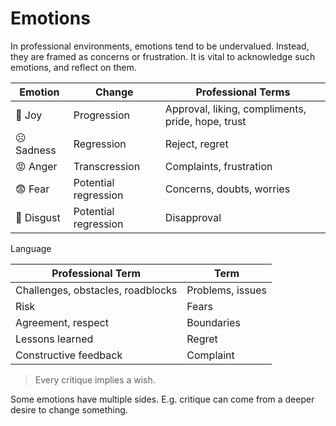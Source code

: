 # Emotions

In professional environments, emotions tend to be undervalued. Instead, they are framed as concerns or frustration. It is vital to acknowledge such emotions, and reflect on them.



| Emotion   | Change               | Professional Terms                                |
| --------- | -------------------- | ------------------------------------------------- |
| 🙂 Joy     | Progression          | Approval, liking, compliments, pride, hope, trust |
| ☹️ Sadness | Regression           | Reject, regret                                    |
| 😡 Anger   | Transcression        | Complaints, frustration                           |
| 😨 Fear    | Potential regression | Concerns, doubts, worries                         |
| 🤢 Disgust | Potential regression | Disapproval                                       |



Language

| Professional Term                 | Term             |
| --------------------------------- | ---------------- |
| Challenges, obstacles, roadblocks | Problems, issues |
| Risk                              | Fears            |
| Agreement, respect                | Boundaries       |
| Lessons learned                   | Regret           |
| Constructive feedback             | Complaint        |



> Every critique implies a wish.

Some emotions have multiple sides. E.g. critique can come from a deeper desire to change something.